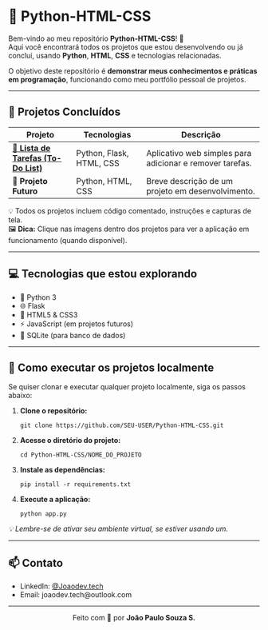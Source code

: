 <h1>🐍 Python-HTML-CSS</h1>

<p>
Bem-vindo ao meu repositório <strong>Python-HTML-CSS</strong>! 🚀<br>
Aqui você encontrará todos os projetos que estou desenvolvendo ou já concluí, usando <strong>Python</strong>, <strong>HTML</strong>, <strong>CSS</strong> e tecnologias relacionadas.
</p>

<p>O objetivo deste repositório é <strong>demonstrar meus conhecimentos e práticas em programação</strong>, funcionando como meu portfólio pessoal de projetos.</p>

<hr>

<h2>🌟 Projetos Concluídos</h2>

<table>
  <thead>
    <tr>
      <th>Projeto</th>
      <th>Tecnologias</th>
      <th>Descrição</th>
    </tr>
  </thead>
  <tbody>
    <tr>
      <td>
        <a href="https://github.com/Joaodevtech/Python-HTML-CSS/tree/main/Lista_de_Tarefas" target="_blank"><strong>📝 Lista de Tarefas (To-Do List)</strong></a>
      </td>
      <td>Python, Flask, HTML, CSS</td>
      <td>Aplicativo web simples para adicionar e remover tarefas.</td>
    </tr>
    <tr>
      <td><strong>🎨 Projeto Futuro</strong></td>
      <td>Python, HTML, CSS</td>
      <td>Breve descrição de um projeto em desenvolvimento.</td>
    </tr>
  </tbody>
</table>

<p>
  💡 Todos os projetos incluem código comentado, instruções e capturas de tela.<br>
  🖼️ <strong>Dica:</strong> Clique nas imagens dentro dos projetos para ver a aplicação em funcionamento (quando disponível).
</p>

<hr>

<h2>💻 Tecnologias que estou explorando</h2>

<ul>
  <li>🐍 Python 3</li>
  <li>🌐 Flask</li>
  <li>📄 HTML5 & CSS3</li>
  <li>⚡ JavaScript (em projetos futuros)</li>
  <li>💾 SQLite (para banco de dados)</li>
</ul>

<hr>

<h2>🚀 Como executar os projetos localmente</h2>

<p>Se quiser clonar e executar qualquer projeto localmente, siga os passos abaixo:</p>

<ol>
  <li><strong>Clone o repositório:</strong></li>

  <pre><code>git clone https://github.com/SEU-USER/Python-HTML-CSS.git</code></pre>

  <li><strong>Acesse o diretório do projeto:</strong></li>

  <pre><code>cd Python-HTML-CSS/NOME_DO_PROJETO</code></pre>

  <li><strong>Instale as dependências:</strong></li>

  <pre><code>pip install -r requirements.txt</code></pre>

  <li><strong>Execute a aplicação:</strong></li>

  <pre><code>python app.py</code></pre>
</ol>

<p><em>💡 Lembre-se de ativar seu ambiente virtual, se estiver usando um.</em></p>

<hr>

<h2>📫 Contato</h2>

<ul>
  <li>LinkedIn: <a href="www.linkedin.com/in/joaopaulodevtech" target="_blank">@Joaodev.tech</a></li>
  <li>Email: joaodev.tech@outlook.com</li>
</ul>

<hr>

<p align="center">Feito com 💙 por <strong>João Paulo Souza S.</strong></p>
